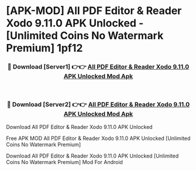 # [APK-MOD] All PDF Editor & Reader Xodo 9.11.0 APK Unlocked - [Unlimited Coins No Watermark Premium] 1pf12



<div align="center">
<h3>🔴 Download [Server1] 👉👉 <a href="https://momento.my/?title=All_PDF_Editor_&_Reader_Xodo_9.11.0_APK_Unlocked">All PDF Editor & Reader Xodo 9.11.0 APK Unlocked Mod Apk</a></h3><br>

<h3>🔴 Download [Server2] 👉👉 <a href="https://momento.my/?title=All_PDF_Editor_&_Reader_Xodo_9.11.0_APK_Unlocked">All PDF Editor & Reader Xodo 9.11.0 APK Unlocked Mod Apk</a></h3>
</div>



Download All PDF Editor & Reader Xodo 9.11.0 APK Unlocked 

Free APK MOD All PDF Editor & Reader Xodo 9.11.0 APK Unlocked [Unlimited Coins No Watermark Premium]

Download All PDF Editor & Reader Xodo 9.11.0 APK Unlocked [Unlimited Coins No Watermark Premium] Mod For Android
